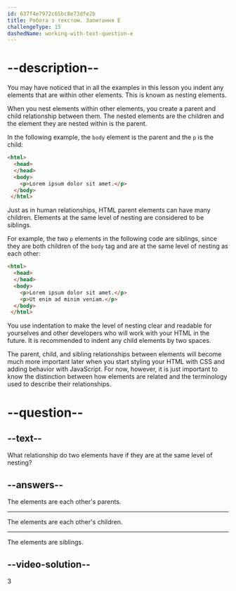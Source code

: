 ```yaml
---
id: 637f4e7972c65bc8e73dfe2b
title: Робота з текстом. Запитання E
challengeType: 15
dashedName: working-with-text-question-e
---
```


# --description--

You may have noticed that in all the examples in this lesson you indent any elements that are within other elements. This is known as nesting elements.

When you nest elements within other elements, you create a parent and child relationship between them. The nested elements are the children and the element they are nested within is the parent.

In the following example, the `body` element is the parent and the `p` is the child:

```html
<html>
  <head>
  </head>
  <body>
    <p>Lorem ipsum dolor sit amet.</p>
  </body>
 </html>
```

Just as in human relationships, HTML parent elements can have many children. Elements at the same level of nesting are considered to be siblings.

For example, the two `p` elements in the following code are siblings, since they are both children of the `body` tag and are at the same level of nesting as each other:

```html
<html>
  <head>
  </head>
  <body>
    <p>Lorem ipsum dolor sit amet.</p>
    <p>Ut enim ad minim veniam.</p>
  </body>
 </html>
```

You use indentation to make the level of nesting clear and readable for yourselves and other developers who will work with your HTML in the future. It is recommended to indent any child elements by two spaces.

The parent, child, and sibling relationships between elements will become much more important later when you start styling your HTML with CSS and adding behavior with JavaScript. For now, however, it is just important to know the distinction between how elements are related and the terminology used to describe their relationships.

# --question--

## --text--

What relationship do two elements have if they are at the same level of nesting?

## --answers--

The elements are each other's parents.

---

The elements are each other's children.

---

The elements are siblings.

## --video-solution--

3
